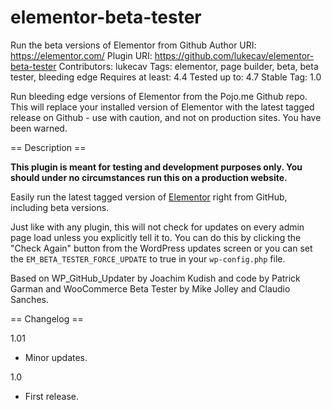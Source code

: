 # elementor-beta-tester
Run the beta versions of Elementor from Github
Author URI: https://elementor.com/
Plugin URI: https://github.com/lukecav/elementor-beta-tester
Contributors: lukecav
Tags: elementor, page builder, beta, beta tester, bleeding edge
Requires at least: 4.4
Tested up to: 4.7
Stable Tag: 1.0

Run bleeding edge versions of Elementor from the Pojo.me Github repo. This will replace your installed version of Elementor with the latest tagged release on Github - use with caution, and not on production sites. You have been warned.

== Description ==

**This plugin is meant for testing and development purposes only. You should under no circumstances run this on a production website.**

Easily run the latest tagged version of [Elementor](https://wordpress.org/plugins/elementor/) right from GitHub, including beta versions.

Just like with any plugin, this will not check for updates on every admin page load unless you explicitly tell it to. You can do this by clicking the "Check Again" button from the WordPress updates screen or you can set the `EM_BETA_TESTER_FORCE_UPDATE` to true in your `wp-config.php` file.

Based on WP_GitHub_Updater by Joachim Kudish and code by Patrick Garman and WooCommerce Beta Tester by Mike Jolley and Claudio Sanches.

== Changelog ==

1.01
* Minor updates.

1.0
* First release.
